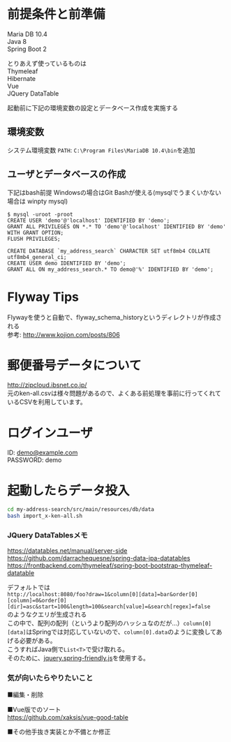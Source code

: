 # 前提条件と前準備
Maria DB 10.4  
Java 8  
Spring Boot 2  

とりあえず使っているものは  
Thymeleaf  
Hibernate  
Vue  
JQuery DataTable  

起動前に下記の環境変数の設定とデータベース作成を実施する  

## 環境変数
システム環境変数 `PATH`: `C:\Program Files\MariaDB 10.4\bin`を追加

## ユーザとデータベースの作成
下記はbash前提 Windowsの場合はGit Bashが使える(mysqlでうまくいかない場合は winpty mysql)  
```
$ mysql -uroot -proot
CREATE USER 'demo'@'localhost' IDENTIFIED BY 'demo';
GRANT ALL PRIVILEGES ON *.* TO 'demo'@'localhost' IDENTIFIED BY 'demo' WITH GRANT OPTION;
FLUSH PRIVILEGES;

CREATE DATABASE `my_address_search` CHARACTER SET utf8mb4 COLLATE utf8mb4_general_ci;
CREATE USER demo IDENTIFIED BY 'demo';
GRANT ALL ON my_address_search.* TO demo@'%' IDENTIFIED BY 'demo';
```

# Flyway Tips
Flywayを使うと自動で、flyway_schema_historyというディレクトリが作成される  
参考: http://www.kojion.com/posts/806  

# 郵便番号データについて
http://zipcloud.ibsnet.co.jp/  
元のken-all.csvは様々問題があるので、よくある前処理を事前に行ってくれているCSVを利用しています。  

# ログインユーザ
ID: demo@example.com  
PASSWORD: demo  

# 起動したらデータ投入

```bash
cd my-address-search/src/main/resources/db/data
bash import_x-ken-all.sh
```

### JQuery DataTablesメモ
https://datatables.net/manual/server-side  
https://github.com/darrachequesne/spring-data-jpa-datatables  
https://frontbackend.com/thymeleaf/spring-boot-bootstrap-thymeleaf-datatable  

デフォルトでは  
`http://localhost:8080/foo?draw=1&column[0][data]=bar&order[0][column]=0&order[0][dir]=asc&start=100&length=100&search[value]=&search[regex]=false`  
のようなクエリが生成される  
この中で、配列の配列（というより配列のハッシュなのだが…）`column[0][data]`はSpringでは対応していないので、`column[0].data`のように変換してあげる必要がある。  
こうすればJava側で`List<T>`で受け取れる。  
そのために、[jquery.spring-friendly.js](https://github.com/darrachequesne/spring-data-jpa-datatables/blob/master/jquery.spring-friendly.js)を使用する。  

### 気が向いたらやりたいこと

■編集・削除  
  
■Vue版でのソート  
https://github.com/xaksis/vue-good-table  

■その他手抜き実装とか不備とか修正  


